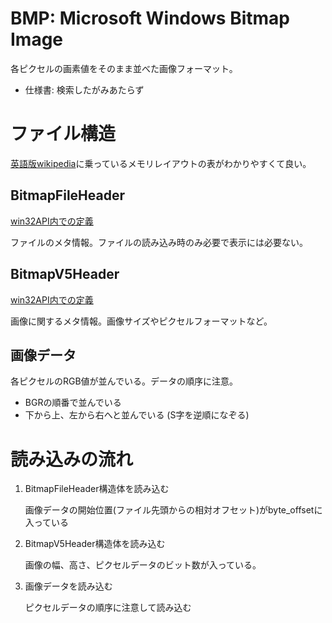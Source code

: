 # BMP: Microsoft Windows Bitmap Image

各ピクセルの画素値をそのまま並べた画像フォーマット。

- 仕様書: 検索したがみあたらず

# ファイル構造

[英語版wikipedia](https://en.wikipedia.org/wiki/BMP_file_format)に乗っているメモリレイアウトの表がわかりやすくて良い。

## BitmapFileHeader

[win32API内での定義](https://learn.microsoft.com/en-us/windows/win32/api/wingdi/ns-wingdi-bitmapfileheader)

ファイルのメタ情報。ファイルの読み込み時のみ必要で表示には必要ない。

## BitmapV5Header

[win32API内での定義](https://learn.microsoft.com/en-us/windows/win32/api/wingdi/ns-wingdi-bitmapv5header)

画像に関するメタ情報。画像サイズやピクセルフォーマットなど。

## 画像データ

各ピクセルのRGB値が並んでいる。データの順序に注意。

- BGRの順番で並んでいる
- 下から上、左から右へと並んでいる (S字を逆順になぞる)

# 読み込みの流れ

1. BitmapFileHeader構造体を読み込む

   画像データの開始位置(ファイル先頭からの相対オフセット)がbyte_offsetに入っている

2. BitmapV5Header構造体を読み込む

   画像の幅、高さ、ピクセルデータのビット数が入っている。

3. 画像データを読み込む

   ピクセルデータの順序に注意して読み込む